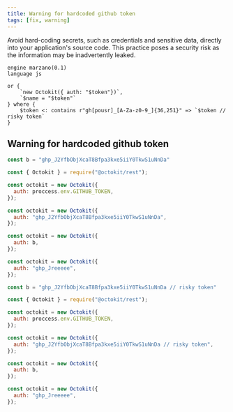 ```yaml
---
title: Warning for hardcoded github token
tags: [fix, warning]
---
```


Avoid hard-coding secrets, such as credentials and sensitive data, directly into your application's source code. This practice poses a security risk as the information may be inadvertently leaked.


```grit
engine marzano(0.1)
language js

or {
    `new Octokit({ auth: "$token"})`,
    `$name = "$token"`
} where {
    $token <: contains r"gh[pousr]_[A-Za-z0-9_]{36,251}" => `$token // risky token`
}
```

## Warning for hardcoded github token

```javascript
const b = "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"

const { Octokit } = require("@octokit/rest");

const octokit = new Octokit({ 
  auth: proccess.env.GITHUB_TOKEN,
});

const octokit = new Octokit({
  auth: "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",
});

const octokit = new Octokit({
  auth: b,
});

const octokit = new Octokit({
  auth: "ghp_Jreeeee",
});
```

```javascript
const b = "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 // risky token"

const { Octokit } = require("@octokit/rest");

const octokit = new Octokit({ 
  auth: proccess.env.GITHUB_TOKEN,
});

const octokit = new Octokit({
  auth: "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 // risky token",
});

const octokit = new Octokit({
  auth: b,
});

const octokit = new Octokit({
  auth: "ghp_Jreeeee",
});
```